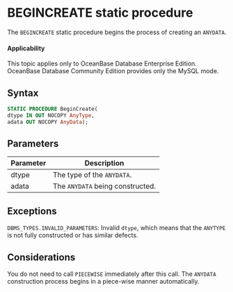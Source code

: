 BEGINCREATE static procedure
=======================================

The `BEGINCREATE` static procedure begins the process of creating an `ANYDATA`.

  <main id="notice" >
    <h4>Applicability</h4>
    <p>This topic applies only to OceanBase Database Enterprise Edition. OceanBase Database Community Edition provides only the MySQL mode. </p>
  </main>

Syntax
-----------------------

```sql
STATIC PROCEDURE BeginCreate(
dtype IN OUT NOCOPY AnyType,
adata OUT NOCOPY AnyData);
```



Parameters
-------------------------



| Parameter | Description |
|-------|---------------------|
| dtype | The type of the `ANYDATA`.  |
| adata | The `ANYDATA` being constructed.  |



Exceptions
-------------------------

`DBMS_TYPES.INVALID_PARAMETERS`: Invalid `dtype`, which means that the `ANYTYPE` is not fully constructed or has similar defects.

Considerations
-------------------------

You do not need to call `PIECEWISE` immediately after this call. The `ANYDATA` construction process begins in a piece-wise manner automatically.

